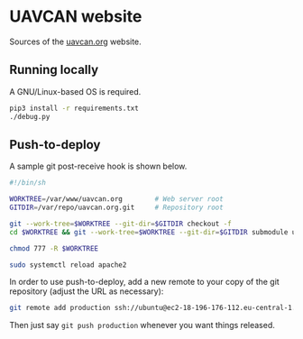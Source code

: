 # UAVCAN website

Sources of the [uavcan.org](https://uavcan.org) website.

## Running locally

A GNU/Linux-based OS is required.

```sh
pip3 install -r requirements.txt
./debug.py
```

## Push-to-deploy

A sample git post-receive hook is shown below.

```sh
#!/bin/sh

WORKTREE=/var/www/uavcan.org        # Web server root
GITDIR=/var/repo/uavcan.org.git     # Repository root

git --work-tree=$WORKTREE --git-dir=$GITDIR checkout -f
cd $WORKTREE && git --work-tree=$WORKTREE --git-dir=$GITDIR submodule update --init --recursive

chmod 777 -R $WORKTREE

sudo systemctl reload apache2
```

In order to use push-to-deploy, add a new remote to your copy of the git repository
(adjust the URL as necessary):

```bash
git remote add production ssh://ubuntu@ec2-18-196-176-112.eu-central-1.compute.amazonaws.com/var/repo/uavcan.org.git
```

Then just say `git push production` whenever you want things released.

